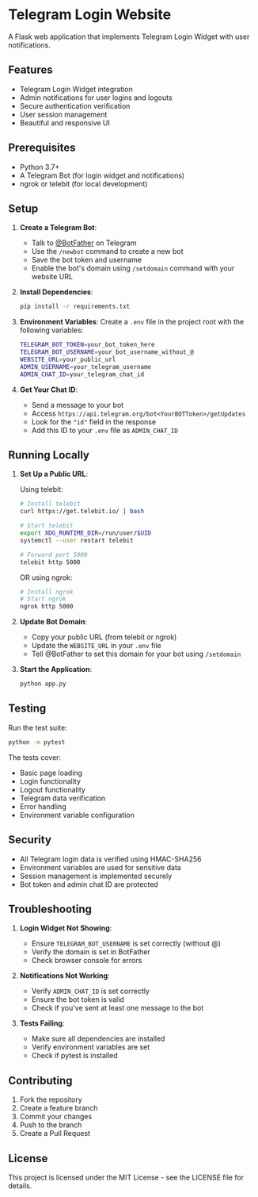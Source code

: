 # Telegram Login Website

A Flask web application that implements Telegram Login Widget with user notifications.

## Features

- Telegram Login Widget integration
- Admin notifications for user logins and logouts
- Secure authentication verification
- User session management
- Beautiful and responsive UI

## Prerequisites

- Python 3.7+
- A Telegram Bot (for login widget and notifications)
- ngrok or telebit (for local development)

## Setup

1. **Create a Telegram Bot**:
   - Talk to [@BotFather](https://t.me/botfather) on Telegram
   - Use the `/newbot` command to create a new bot
   - Save the bot token and username
   - Enable the bot's domain using `/setdomain` command with your website URL

2. **Install Dependencies**:
   ```bash
   pip install -r requirements.txt
   ```

3. **Environment Variables**:
   Create a `.env` file in the project root with the following variables:
   ```bash
   TELEGRAM_BOT_TOKEN=your_bot_token_here
   TELEGRAM_BOT_USERNAME=your_bot_username_without_@
   WEBSITE_URL=your_public_url
   ADMIN_USERNAME=your_telegram_username
   ADMIN_CHAT_ID=your_telegram_chat_id
   ```

4. **Get Your Chat ID**:
   - Send a message to your bot
   - Access `https://api.telegram.org/bot<YourBOTToken>/getUpdates`
   - Look for the `"id"` field in the response
   - Add this ID to your `.env` file as `ADMIN_CHAT_ID`

## Running Locally

1. **Set Up a Public URL**:
   
   Using telebit:
   ```bash
   # Install telebit
   curl https://get.telebit.io/ | bash

   # Start telebit
   export XDG_RUNTIME_DIR=/run/user/$UID
   systemctl --user restart telebit

   # Forward port 5000
   telebit http 5000
   ```

   OR using ngrok:
   ```bash
   # Install ngrok
   # Start ngrok
   ngrok http 5000
   ```

2. **Update Bot Domain**:
   - Copy your public URL (from telebit or ngrok)
   - Update the `WEBSITE_URL` in your `.env` file
   - Tell @BotFather to set this domain for your bot using `/setdomain`

3. **Start the Application**:
   ```bash
   python app.py
   ```

## Testing

Run the test suite:
```bash
python -m pytest
```

The tests cover:
- Basic page loading
- Login functionality
- Logout functionality
- Telegram data verification
- Error handling
- Environment variable configuration

## Security

- All Telegram login data is verified using HMAC-SHA256
- Environment variables are used for sensitive data
- Session management is implemented securely
- Bot token and admin chat ID are protected

## Troubleshooting

1. **Login Widget Not Showing**:
   - Ensure `TELEGRAM_BOT_USERNAME` is set correctly (without @)
   - Verify the domain is set in BotFather
   - Check browser console for errors

2. **Notifications Not Working**:
   - Verify `ADMIN_CHAT_ID` is set correctly
   - Ensure the bot token is valid
   - Check if you've sent at least one message to the bot

3. **Tests Failing**:
   - Make sure all dependencies are installed
   - Verify environment variables are set
   - Check if pytest is installed

## Contributing

1. Fork the repository
2. Create a feature branch
3. Commit your changes
4. Push to the branch
5. Create a Pull Request

## License

This project is licensed under the MIT License - see the LICENSE file for details.

